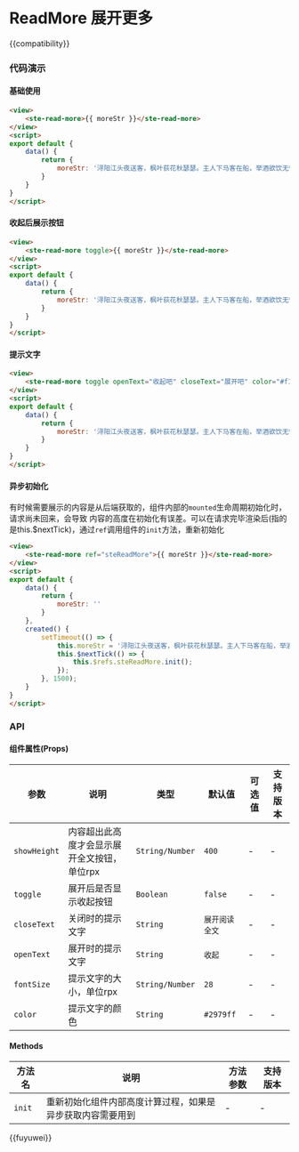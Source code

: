 # ReadMore 展开更多

{{compatibility}}

### 代码演示
#### 基础使用
```html
<view>
	<ste-read-more>{{ moreStr }}</ste-read-more>
</view>
<script>
export default {
	data() {
		return {
			moreStr: '浔阳江头夜送客，枫叶荻花秋瑟瑟。主人下马客在船，举酒欲饮无管弦。醉不成欢惨将别，别时茫茫江浸月。 忽闻水上琵琶声，主人忘归客不发。寻声暗问弹者谁，琵琶声停欲语迟。移船相近邀相见，添酒回灯重开宴。千呼万唤始出来，犹抱琵琶半遮面。凝绝不通声暂歇。悄无言，唯见江心秋月白。 沉吟放拨插弦中，整顿衣裳起敛容。自言本是京城女，家在虾蟆陵下住。十三学得琵琶成，名属教坊第一部。曲罢曾教善才服，妆成每被秋娘妒。五陵年少争缠头，一曲红绡不知数。钿头银篦击节碎，血色罗裙翻酒污。今年欢笑复明年，秋月春风等闲度。弟走从军阿姨死，暮去朝来颜色故'
		}
	}
}
</script>
```

#### 收起后展示按钮
```html
<view>
	<ste-read-more toggle>{{ moreStr }}</ste-read-more>
</view>
<script>
export default {
	data() {
		return {
			moreStr: '浔阳江头夜送客，枫叶荻花秋瑟瑟。主人下马客在船，举酒欲饮无管弦。醉不成欢惨将别，别时茫茫江浸月。 忽闻水上琵琶声，主人忘归客不发。寻声暗问弹者谁，琵琶声停欲语迟。移船相近邀相见，添酒回灯重开宴。千呼万唤始出来，犹抱琵琶半遮面。凝绝不通声暂歇。悄无言，唯见江心秋月白。 沉吟放拨插弦中，整顿衣裳起敛容。自言本是京城女，家在虾蟆陵下住。十三学得琵琶成，名属教坊第一部。曲罢曾教善才服，妆成每被秋娘妒。五陵年少争缠头，一曲红绡不知数。钿头银篦击节碎，血色罗裙翻酒污。今年欢笑复明年，秋月春风等闲度。弟走从军阿姨死，暮去朝来颜色故'
		}
	}
}
</script>
```

#### 提示文字
```html
<view>
	<ste-read-more toggle openText="收起吧" closeText="展开吧" color="#f1f" fontSize="32">{{ moreStr }}</ste-read-more>
</view>
<script>
export default {
	data() {
		return {
			moreStr: '浔阳江头夜送客，枫叶荻花秋瑟瑟。主人下马客在船，举酒欲饮无管弦。醉不成欢惨将别，别时茫茫江浸月。 忽闻水上琵琶声，主人忘归客不发。寻声暗问弹者谁，琵琶声停欲语迟。移船相近邀相见，添酒回灯重开宴。千呼万唤始出来，犹抱琵琶半遮面。凝绝不通声暂歇。悄无言，唯见江心秋月白。 沉吟放拨插弦中，整顿衣裳起敛容。自言本是京城女，家在虾蟆陵下住。十三学得琵琶成，名属教坊第一部。曲罢曾教善才服，妆成每被秋娘妒。五陵年少争缠头，一曲红绡不知数。钿头银篦击节碎，血色罗裙翻酒污。今年欢笑复明年，秋月春风等闲度。弟走从军阿姨死，暮去朝来颜色故'
		}
	}
}
</script>
```

#### 异步初始化
有时候需要展示的内容是从后端获取的，组件内部的`mounted`生命周期初始化时，请求尚未回来，会导致 内容的高度在初始化有误差。可以在请求完毕渲染后(指的是this.$nextTick)，通过`ref`调用组件的`init`方法，重新初始化
```html
<view>
	<ste-read-more ref="steReadMore">{{ moreStr }}</ste-read-more>
</view>
<script>
export default {
	data() {
		return {
			moreStr: ''
		}
	},
	created() {
		setTimeout(() => {
			this.moreStr = '浔阳江头夜送客，枫叶荻花秋瑟瑟。主人下马客在船，举酒欲饮无管弦。醉不成欢惨将别，别时茫茫江浸月。 忽闻水上琵琶声，主人忘归客不发。寻声暗问弹者谁，琵琶声停欲语迟。移船相近邀相见，添酒回灯重开宴。千呼万唤始出来，犹抱琵琶半遮面。凝绝不通声暂歇。悄无言，唯见江心秋月白。 沉吟放拨插弦中，整顿衣裳起敛容。自言本是京城女，家在虾蟆陵下住。十三学得琵琶成，名属教坊第一部。曲罢曾教善才服，妆成每被秋娘妒。五陵年少争缠头，一曲红绡不知数。钿头银篦击节碎，血色罗裙翻酒污。今年欢笑复明年，秋月春风等闲度。弟走从军阿姨死，暮去朝来颜色故';
			this.$nextTick(() => {
				this.$refs.steReadMore.init();
			});
		}, 1500);
	}
}
</script>
```

### API
#### 组件属性(Props)

| 参数			| 说明										| 类型				| 默认值			| 可选值	| 支持版本	|
| ---			| ---										| ---				| ---			| ---	| ---		|
| `showHeight`	| 内容超出此高度才会显示展开全文按钮，单位rpx	| `String/Number`	| `400`			| -		| -			|
| `toggle`		| 展开后是否显示收起按钮						| `Boolean`			| `false`		| -		| -			|
| `closeText`	| 关闭时的提示文字							| `String`			| `展开阅读全文`	| -		| -			|
| `openText`	| 展开时的提示文字							| `String`			| `收起`			| -		| -			|
| `fontSize`	| 提示文字的大小，单位rpx						| `String/Number`	| `28`			| -		| -			|
| `color`		| 提示文字的颜色								| `String`			| `#2979ff`		| -		| -			|


#### Methods
| 方法名| 说明														| 方法参数	| 支持版本	|
| ---	| ---														| ---		| ---		|
| `init`| 重新初始化组件内部高度计算过程，如果是异步获取内容需要用到	| -			| -			|

{{fuyuwei}}